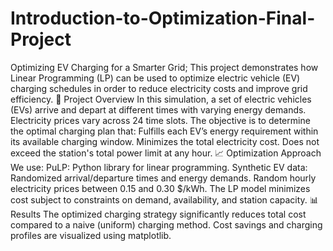 # Introduction-to-Optimization-Final-Project
Optimizing EV Charging for a Smarter Grid;
This project demonstrates how Linear Programming (LP) can be used to optimize electric vehicle (EV) charging schedules in order to reduce electricity costs and improve grid efficiency.
📌 Project Overview
In this simulation, a set of electric vehicles (EVs) arrive and depart at different times with varying energy demands. Electricity prices vary across 24 time slots. The objective is to determine the optimal charging plan that:
Fulfills each EV’s energy requirement within its available charging window.
Minimizes the total electricity cost.
Does not exceed the station's total power limit at any hour.
📈 Optimization Approach
We use:
PuLP: Python library for linear programming.
Synthetic EV data: Randomized arrival/departure times and energy demands.
Random hourly electricity prices between 0.15 and 0.30 $/kWh.
The LP model minimizes cost subject to constraints on demand, availability, and station capacity.
📊 Results
The optimized charging strategy significantly reduces total cost compared to a naive (uniform) charging method.
Cost savings and charging profiles are visualized using matplotlib.
